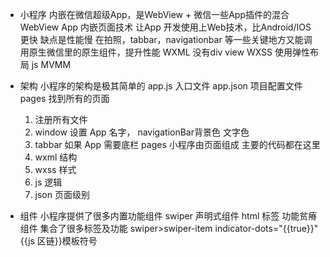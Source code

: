 - 小程序
  内嵌在微信超级App，是WebView + 微信一些App插件的混合
  WebView App 内嵌页面技术 让App 开发使用上Web技术，比Android/IOS 更快 缺点是性能慢
  在拍照，tabbar，navigationbar 等一些关键地方又能调用原生微信里的原生组件，提升性能
  WXML 没有div view 
  WXSS 使用弹性布局
  js MVMM 

- 架构
  小程序的架构是极其简单的
  app.js 入口文件
  app.json 项目配置文件 pages 找到所有的页面
  1. 注册所有文件
  2. window 设置 App 名字， navigationBar背景色 文字色
  3. tabbar 如果 App 需要底栏
  pages 小程序由页面组成 
  主要的代码都在这里
  1. wxml 结构
  2. wxss 样式
  3. js 逻辑
  4. json 页面级别

- 组件 
  小程序提供了很多内置功能组件
  swiper 声明式组件 html 标签 功能贫瘠
  组件 集合了很多标签及功能
  swiper>swiper-item
  indicator-dots="{{true}}"
  {{js 区链}}模板符号
